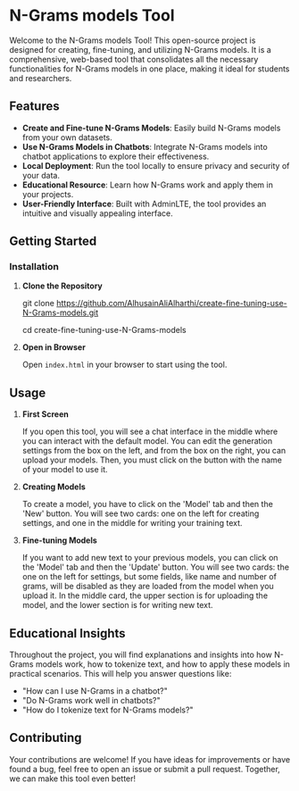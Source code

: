 # N-Grams models Tool

Welcome to the N-Grams models Tool! This open-source project is designed for creating, fine-tuning, and utilizing N-Grams models. It is a comprehensive, web-based tool that consolidates all the necessary functionalities for N-Grams models in one place, making it ideal for students and researchers.

## Features

- **Create and Fine-tune N-Grams Models**: Easily build N-Grams models from your own datasets.
- **Use N-Grams Models in Chatbots**: Integrate N-Grams models into chatbot applications to explore their effectiveness.
- **Local Deployment**: Run the tool locally to ensure privacy and security of your data.
- **Educational Resource**: Learn how N-Grams work and apply them in your projects.
- **User-Friendly Interface**: Built with AdminLTE, the tool provides an intuitive and visually appealing interface.

## Getting Started

### Installation

1. **Clone the Repository**

   git clone https://github.com/AlhusainAliAlharthi/create-fine-tuning-use-N-Grams-models.git

   cd create-fine-tuning-use-N-Grams-models

3. **Open in Browser**

   Open `index.html` in your browser to start using the tool.

## Usage

1. **First Screen**

   If you open this tool, you will see a chat interface in the middle where you can interact with the default model. You can edit the generation settings from the box on the left, and from the box on the right, you can upload your models. Then, you must click on the button with the name of your model to use it.

2. **Creating Models**

   To create a model, you have to click on the 'Model' tab and then the 'New' button. You will see two cards: one on the left for creating settings, and one in the middle for writing your training text.

3. **Fine-tuning Models**

   If you want to add new text to your previous models, you can click on the 'Model' tab and then the 'Update' button. You will see two cards: the one on the left for settings, but some fields, like name and number of grams, will be disabled as they are loaded from the model when you upload it. In the middle card, the upper section is for uploading the model, and the lower section is for writing new text.

## Educational Insights

Throughout the project, you will find explanations and insights into how N-Grams models work, how to tokenize text, and how to apply these models in practical scenarios. This will help you answer questions like:

- "How can I use N-Grams in a chatbot?"
- "Do N-Grams work well in chatbots?"
- "How do I tokenize text for N-Grams models?"

## Contributing

Your contributions are welcome! If you have ideas for improvements or have found a bug, feel free to open an issue or submit a pull request. Together, we can make this tool even better!
